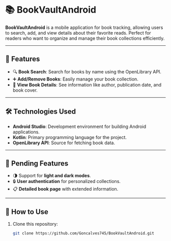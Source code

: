 # 📚 BookVaultAndroid

**BookVaultAndroid** is a mobile application for book tracking, allowing users to search, add, and view details about their favorite reads. Perfect for readers who want to organize and manage their book collections efficiently.

---

## 🎯 Features
- 🔍 **Book Search**: Search for books by name using the OpenLibrary API.
- ➕ **Add/Remove Books**: Easily manage your book collection.
- 📖 **View Book Details**: See information like author, publication date, and book cover.

---

## 🛠️ Technologies Used
- **Android Studio**: Development environment for building Android applications.
- **Kotlin**: Primary programming language for the project.
- **OpenLibrary API**: Source for fetching book data.

---

## 🚧 Pending Features
- 🌗 Support for **light and dark modes**.
- 🔒 **User authentication** for personalized collections.
- 📋 **Detailed book page** with extended information.

---

## 🚀 How to Use
1. Clone this repository:
   ```bash
   git clone https://github.com/Goncalves745/BookVaultAndroid.git

